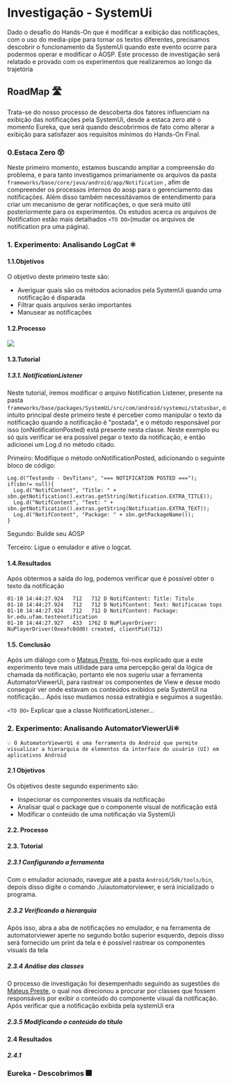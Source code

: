 # Investigação - SystemUi 

Dado o desafio do Hands-On que é modificar a exibição das notificações, com o uso do media-pipe para tornar os textos diferentes, precisamos descobrir o funcionamento da SystemUi quando este evento ocorre para podermos operar e modificar o AOSP. Este processo de investigação será relatado e provado com os experimentos que realizaremos ao longo da trajetória


## RoadMap 🛣️

Trata-se do nosso processo de descoberta dos fatores influenciam na exibição das notificações pela SystemUi, desde a estaca zero até o momento Eureka, que será quando descobrirmos de fato como alterar a exibição para satisfazer aos requisitos mínimos do Hands-On Final.

### 0.Estaca Zero 😵

Neste primeiro momento, estamos buscando ampliar a compreensão do problema, e para tanto investigamos primariamente os arquivos da pasta ``` frameworks/base/core/java/android/app/Notification``` , afim de compreender os processos internos do aosp para o gerenciamento das notificações. Além disso também necessitávamos de entendimento para criar um mecanismo de gerar notificações, o que será muito útil posteriormente para os experimentos. Os estudos acerca os arquivos de Notification estão mais detalhados  `<TO DO>`(mudar os arquivos de notification pra uma página). 

### 1. Experimento: Analisando LogCat ⚛️

#### 1.1.Objetivos

O objetivo deste primeiro teste são:

* Averiguar quais são os métodos acionados pela SystemUi quando uma notificação é disparada
* Filtrar quais arquivos serão importantes
* Manusear as notificações

#### 1.2.Processo

<img src="https://github.com/wasp-lahis/DevTITANS-Hands-On-AOSP/blob/study/systemui/Estudos/Notificacoes/imgs/PrimExpProcess.png" >

#### 1.3.Tutorial

##### 1.3.1. NotificationListener 

Neste tutorial, iremos modificar o arquivo Notification Listener, presente na pasta ```frameworks/base/packages/SystemUi/src/com/android/systemui/statusbar```, o intuito principal deste primeiro teste é perceber como manipular o texto da notificação quando a notificação é "postada", e o método responsável por isso (onNotificationPosted) está presente nesta classe. Neste exemplo eu só quis verificar se era possível pegar o texto da notificação, e então adicionei um Log.d no método citado.

Primeiro: Modifique o método onNotificationPosted, adicionando o seguinte bloco de código:

```
Log.d("Testando - DevTitans", "=== NOTIFICATION POSTED ===");
if(sbn!= null){
  Log.d("NotifContent", "Title: " + sbn.getNotification().extras.getString(Notification.EXTRA_TITLE));
  Log.d("NotifContent", "Text: " + sbn.getNotification().extras.getString(Notification.EXTRA_TEXT));
  Log.d("NotifContent", "Package: " + sbn.getPackageName());
}
```
Segundo: Builde seu AOSP

Terceiro: Ligue o emulador e ative o logcat.


#### 1.4.Resultados

Após obtermos a saída do log, podemos verificar que é possível obter o texto da notificação

```
01-10 14:44:27.924   712   712 D NotifContent: Title: Titulo
01-10 14:44:27.924   712   712 D NotifContent: Text: Notificacao tops
01-10 14:44:27.924   712   712 D NotifContent: Package: br.edu.ufam.testenotification
01-10 14:44:27.927   433  1762 D NuPlayerDriver: NuPlayerDriver(0xeafc0dd0) created, clientPid(712)
```

#### 1.5. Conclusão

Após um diálogo com o [Mateus Preste](https://github.com/mateusPreste), foi-nos explicado que a este experimento teve mais utilidade para uma percepção geral da lógica de chamada da notificação, portanto ele nos sugeriu usar a ferramenta AutomatorViewerUi, para rastrear os componentes de View e desse modo conseguir ver onde estavam os conteúdos exibidos pela SystemUI na notificação... Após isso mudamos nossa estratégia e seguimos a sugestão. 

 `<TO DO>` Explicar que a classe NotificationListener...


### 2. Experimento: Analisando AutomatorViewerUi⚛️

```💡 O AutomatorViewerUi é uma ferramenta do Android que permite visualizar a hierarquia de elementos da interface do usuário (UI) em aplicativos Android```

#### 2.1 Objetivos

Os objetivos deste segundo experimento são:

* Inspecionar os componentes visuais da notificação
* Analisar qual o package que o componente visual de notificação está
* Modificar o conteúdo de uma notificação via SystemUi

#### 2.2. Processo

#### 2.3. Tutorial

##### 2.3.1 Configurando a ferramenta

Com o emulador acionado, navegue até a pasta ```Android/Sdk/tools/bin```, depois disso digite o comando ./uiautomatorviewer, e será inicializado o programa.

##### 2.3.2 Verificando a hierarquia

Após isso, abra a aba de notificações no emulador, e na ferramenta de automatorviewer aperte no segundo botão superior esquerdo, depois disso será fornecido um print da tela e é possível rastrear os componentes visuais da tela

##### 2.3.4 Análise das classes 

O processo de investigação foi desempenhado seguindo as sugestões do [Mateus Preste](https://github.com/mateusPreste), o qual nos direcionou a procurar por classes que fossem responsáveis por exibir o conteúdo do componente visual da notificação. Após verificar que a notificação exibida pela systemUi era 

##### 2.3.5 Modificando o conteúdo do título 

#### 2.4 Resultados

##### 2.4.1 






### Eureka - Descobrimos 🎆
